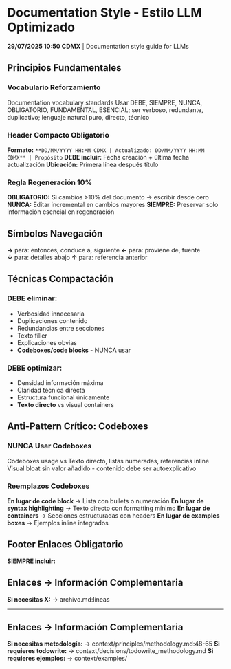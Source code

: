 # Documentation Style - Estilo LLM Optimizado

**29/07/2025 10:50 CDMX** | Documentation style guide for LLMs

## Principios Fundamentales

### Vocabulario Reforzamiento
Documentation vocabulary standards
Usar DEBE, SIEMPRE, NUNCA, OBLIGATORIO, FUNDAMENTAL, ESENCIAL; ser verboso, redundante, duplicativo; lenguaje natural puro, directo, técnico

### Header Compacto Obligatorio
**Formato:** `**DD/MM/YYYY HH:MM CDMX | Actualizado: DD/MM/YYYY HH:MM CDMX** | Propósito`
**DEBE incluir:** Fecha creación + última fecha actualización
**Ubicación:** Primera línea después título

### Regla Regeneración 10%
**OBLIGATORIO:** Si cambios >10% del documento → escribir desde cero
**NUNCA:** Editar incremental en cambios mayores
**SIEMPRE:** Preservar solo información esencial en regeneración

## Símbolos Navegación
**→** para: entonces, conduce a, siguiente
**←** para: proviene de, fuente  
**↓** para: detalles abajo
**↑** para: referencia anterior

## Técnicas Compactación

### DEBE eliminar:
- Verbosidad innecesaria
- Duplicaciones contenido
- Redundancias entre secciones
- Texto filler
- Explicaciones obvias
- **Codeboxes/code blocks** - NUNCA usar

### DEBE optimizar:
- Densidad información máxima
- Claridad técnica directa
- Estructura funcional únicamente
- **Texto directo** vs visual containers

## Anti-Pattern Crítico: Codeboxes

### NUNCA Usar Codeboxes
Codeboxes usage
vs Texto directo, listas numeradas, referencias inline
Visual bloat sin valor añadido - contenido debe ser autoexplicativo

### Reemplazos Codeboxes
**En lugar de code block** → Lista con bullets o numeración
**En lugar de syntax highlighting** → Texto directo con formatting mínimo
**En lugar de containers** → Secciones estructuradas con headers
**En lugar de examples boxes** → Ejemplos inline integrados

## Footer Enlaces Obligatorio
**SIEMPRE incluir:**
## Enlaces → Información Complementaria
**Si necesitas X:** → archivo.md:líneas

---
## Enlaces → Información Complementaria
**Si necesitas metodología:** → context/principles/methodology.md:48-65
**Si requieres todowrite:** → context/decisions/todowrite_methodology.md
**Si requieres ejemplos:** → context/examples/